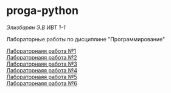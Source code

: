 # proga-python
*Элизбарян Э.В ИВТ 1-1*

Лабораторные работы по дисциплине "Программирование"

[Лабораторнаяя работа №1]() \
[Лабораторнаяя работа №2]() \
[Лабораторнаяя работа №3]() \
[Лабораторнаяя работа №4]() \
[Лабораторнаяя работа №5]() \
[Лабораторнаяя работа №6]() 
